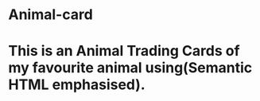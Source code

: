 # Animal-card
# This is an Animal Trading Cards of my favourite animal using(Semantic HTML emphasised).